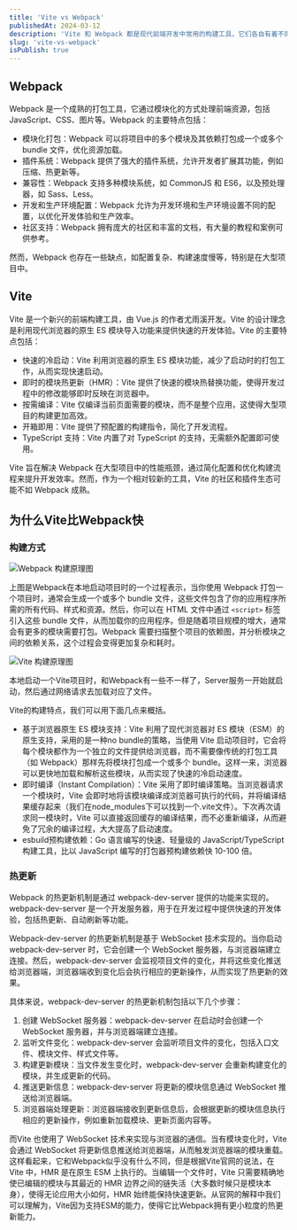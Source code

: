 ```yaml
---
title: 'Vite vs Webpack'
publishedAt: 2024-03-12
description: 'Vite 和 Webpack 都是现代前端开发中常用的构建工具，它们各自有着不同的特点和适用场景。'
slug: 'vite-vs-webpack'
isPublish: true
---
```


## Webpack

Webpack 是一个成熟的打包工具，它通过模块化的方式处理前端资源，包括 JavaScript、CSS、图片等。Webpack 的主要特点包括：

- 模块化打包：Webpack 可以将项目中的多个模块及其依赖打包成一个或多个 bundle 文件，优化资源加载。
- 插件系统：Webpack 提供了强大的插件系统，允许开发者扩展其功能，例如压缩、热更新等。
- 兼容性：Webpack 支持多种模块系统，如 CommonJS 和 ES6，以及预处理器，如 Sass、Less。
- 开发和生产环境配置：Webpack 允许为开发环境和生产环境设置不同的配置，以优化开发体验和生产效率。
- 社区支持：Webpack 拥有庞大的社区和丰富的文档，有大量的教程和案例可供参考。

然而，Webpack 也存在一些缺点，如配置复杂、构建速度慢等，特别是在大型项目中。

## Vite

Vite 是一个新兴的前端构建工具，由 Vue.js 的作者尤雨溪开发。Vite 的设计理念是利用现代浏览器的原生 ES 模块导入功能来提供快速的开发体验。Vite 的主要特点包括：

- 快速的冷启动：Vite 利用浏览器的原生 ES 模块功能，减少了启动时的打包工作，从而实现快速启动。
- 即时的模块热更新（HMR）：Vite 提供了快速的模块热替换功能，使得开发过程中的修改能够即时反映在浏览器中。
- 按需编译：Vite 仅编译当前页面需要的模块，而不是整个应用，这使得大型项目的构建更加高效。
- 开箱即用：Vite 提供了预配置的构建指令，简化了开发流程。
- TypeScript 支持：Vite 内置了对 TypeScript 的支持，无需额外配置即可使用。

Vite 旨在解决 Webpack 在大型项目中的性能瓶颈，通过简化配置和优化构建流程来提升开发效率。然而，作为一个相对较新的工具，Vite 的社区和插件生态可能不如 Webpack 成熟。

## 为什么Vite比Webpack快

### 构建方式

![Webpack 构建原理图](/images/webpack-build.jpg)

上图是Webpack在本地启动项目时的一个过程表示，当你使用 Webpack 打包一个项目时，通常会生成一个或多个 bundle 文件，这些文件包含了你的应用程序所需的所有代码、样式和资源。然后，你可以在 HTML 文件中通过 `<script>` 标签引入这些 bundle 文件，从而加载你的应用程序。但是随着项目规模的增大，通常会有更多的模块需要打包。Webpack 需要扫描整个项目的依赖图，并分析模块之间的依赖关系，这个过程会变得更加复杂和耗时。

![Vite 构建原理图](/images/vite-build.jpg)

本地启动一个Vite项目时，和Webpack有一些不一样了，Server服务一开始就启动，然后通过网络请求去加载对应了文件。

Vite的构建特点，我们可以用下面几点来概括。

- 基于浏览器原生 ES 模块支持：Vite 利用了现代浏览器对 ES 模块（ESM）的原生支持，采用的是一种no bundle的策略，当使用 Vite 启动项目时，它会将每个模块都作为一个独立的文件提供给浏览器，而不需要像传统的打包工具（如 Webpack）那样先将模块打包成一个或多个 bundle。这样一来，浏览器可以更快地加载和解析这些模块，从而实现了快速的冷启动速度。
- 即时编译（Instant Compilation）：Vite 采用了即时编译策略。当浏览器请求一个模块时，Vite 会即时地将该模块编译成浏览器可执行的代码，并将编译结果缓存起来（我们在node_modules下可以找到一个.vite文件）。下次再次请求同一模块时，Vite 可以直接返回缓存的编译结果，而不必重新编译，从而避免了冗余的编译过程，大大提高了启动速度。
- esbuild预构建依赖：Go 语言编写的快速、轻量级的 JavaScript/TypeScript 构建工具，比以 JavaScript 编写的打包器预构建依赖快 10-100 倍。

### 热更新

Webpack 的热更新机制是通过 webpack-dev-server 提供的功能来实现的。webpack-dev-server 是一个开发服务器，用于在开发过程中提供快速的开发体验，包括热更新、自动刷新等功能。

Webpack-dev-server 的热更新机制是基于 WebSocket 技术实现的。当你启动 webpack-dev-server 时，它会创建一个 WebSocket 服务器，与浏览器端建立连接。然后，webpack-dev-server 会监视项目文件的变化，并将这些变化推送给浏览器端，浏览器端收到变化后会执行相应的更新操作，从而实现了热更新的效果。

具体来说，webpack-dev-server 的热更新机制包括以下几个步骤：

1. 创建 WebSocket 服务器：webpack-dev-server 在启动时会创建一个 WebSocket 服务器，并与浏览器端建立连接。
2. 监听文件变化：webpack-dev-server 会监听项目文件的变化，包括入口文件、模块文件、样式文件等。
3. 构建更新模块：当文件发生变化时，webpack-dev-server 会重新构建变化的模块，并生成更新的代码。
4. 推送更新信息：webpack-dev-server 将更新的模块信息通过 WebSocket 推送给浏览器端。
5. 浏览器端处理更新：浏览器端接收到更新信息后，会根据更新的模块信息执行相应的更新操作，例如重新加载模块、更新页面内容等。

而Vite 也使用了 WebSocket 技术来实现与浏览器的通信。当有模块变化时，Vite 会通过 WebSocket 将更新信息推送给浏览器端，从而触发浏览器端的模块重载。这样看起来，它和Webpack似乎没有什么不同，但是根据Vite官网的说法，在 Vite 中，HMR 是在原生 ESM 上执行的。当编辑一个文件时，Vite 只需要精确地使已编辑的模块与其最近的 HMR 边界之间的链失活（大多数时候只是模块本身），使得无论应用大小如何，HMR 始终能保持快速更新。从官网的解释中我们可以理解为，Vite因为支持ESM的能力，使得它比Webpack拥有更小粒度的热更新能力。
